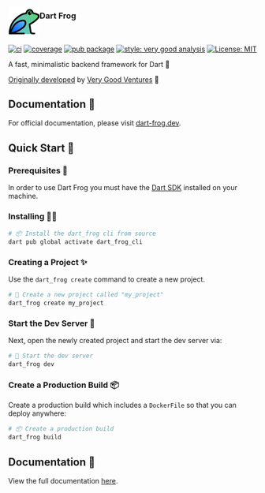 [<img src="https://raw.githubusercontent.com/dart-frog-dev/dart_frog/main/assets/dart_frog.png" align="left" height="63.5px" />](https://dart-frog.dev/)

### Dart Frog

<br clear="left"/>

[![ci][ci_badge]][ci_link]
[![coverage][coverage_badge]][ci_link]
[![pub package][pub_badge]][pub_link]
[![style: very good analysis][very_good_analysis_badge]][very_good_analysis_link]
[![License: MIT][license_badge]][license_link]

A fast, minimalistic backend framework for Dart 🎯

[Originally developed][credits_link] by [Very Good Ventures][very_good_ventures_link] 🦄

## Documentation 📝

For official documentation, please visit [dart-frog.dev][docs_link].

## Quick Start 🚀

### Prerequisites 📝

In order to use Dart Frog you must have the [Dart SDK][dart_installation_link] installed on your machine.

### Installing 🧑‍💻

```sh
# 📦 Install the dart_frog cli from source
dart pub global activate dart_frog_cli
```

### Creating a Project ✨

Use the `dart_frog create` command to create a new project.

```sh
# 🚀 Create a new project called "my_project"
dart_frog create my_project
```

### Start the Dev Server 🏁

Next, open the newly created project and start the dev server via:

```sh
# 🏁 Start the dev server
dart_frog dev
```

### Create a Production Build 📦

Create a production build which includes a `DockerFile` so that you can deploy anywhere:

```sh
# 📦 Create a production build
dart_frog build
```

## Documentation 📝

View the full documentation [here][docs_link].

[ci_badge]: https://github.com/dart-frog-dev/dart_frog/actions/workflows/dart_frog.yaml/badge.svg?branch=main
[ci_link]: https://github.com/dart-frog-dev/dart_frog/actions/workflows/dart_frog.yaml
[coverage_badge]: https://raw.githubusercontent.com/dart-frog-dev/dart_frog/main/packages/dart_frog/coverage_badge.svg
[credits_link]: https://github.com/dart-frog-dev/dart_frog/blob/main/CREDITS.md#acknowledgments
[dart_installation_link]: https://dart.dev/get-dart
[docs_link]: https://dart-frog.dev
[license_badge]: https://img.shields.io/badge/license-MIT-blue.svg
[license_link]: https://opensource.org/licenses/MIT
[logo_black]: https://raw.githubusercontent.com/dart-frog-dev/dart_frog/main/assets/dart_frog_logo_black.png#gh-light-mode-only
[logo_white]: https://raw.githubusercontent.com/dart-frog-dev/dart_frog/main/assets/dart_frog_logo_white.png#gh-dark-mode-only
[pub_badge]: https://img.shields.io/pub/v/dart_frog.svg
[pub_link]: https://pub.dartlang.org/packages/dart_frog
[very_good_analysis_badge]: https://img.shields.io/badge/style-very_good_analysis-B22C89.svg
[very_good_analysis_link]: https://pub.dev/packages/very_good_analysis
[very_good_ventures_link]: https://verygood.ventures
